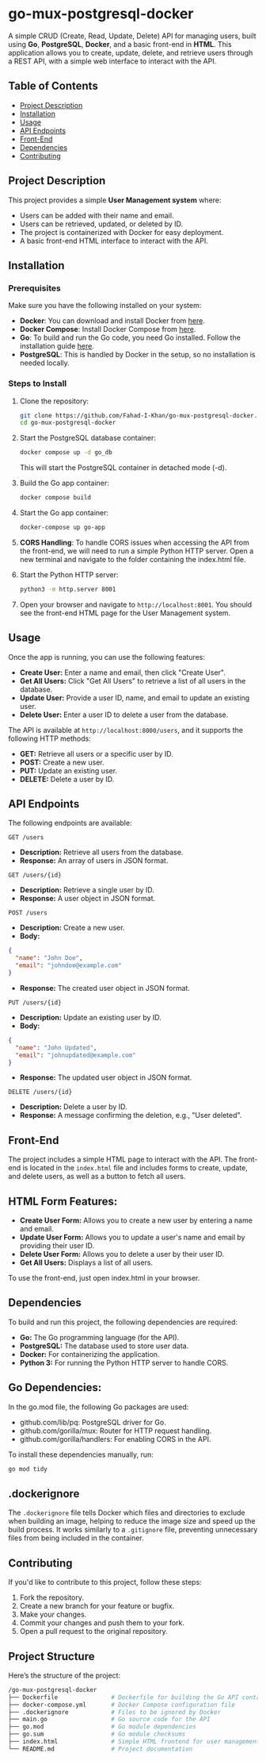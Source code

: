 # go-mux-postgresql-docker

A simple CRUD (Create, Read, Update, Delete) API for managing users, built using **Go**, **PostgreSQL**, **Docker**, and a basic front-end in **HTML**. This application allows you to create, update, delete, and retrieve users through a REST API, with a simple web interface to interact with the API.

## Table of Contents

- [Project Description](#project-description)
- [Installation](#installation)
- [Usage](#usage)
- [API Endpoints](#api-endpoints)
- [Front-End](#front-end)
- [Dependencies](#dependencies)
- [Contributing](#contributing)


## Project Description

This project provides a simple **User Management system** where:

- Users can be added with their name and email.
- Users can be retrieved, updated, or deleted by ID.
- The project is containerized with Docker for easy deployment.
- A basic front-end HTML interface to interact with the API. 

## Installation

### Prerequisites

Make sure you have the following installed on your system:

- **Docker**: You can download and install Docker from [here](https://www.docker.com/get-started).
- **Docker Compose**: Install Docker Compose from [here](https://docs.docker.com/compose/install/).
- **Go**: To build and run the Go code, you need Go installed. Follow the installation guide [here](https://golang.org/doc/install).
- **PostgreSQL**: This is handled by Docker in the setup, so no installation is needed locally.

### Steps to Install

1. Clone the repository:

   ```bash
   git clone https://github.com/Fahad-I-Khan/go-mux-postgresql-docker.git
   cd go-mux-postgresql-docker
2. Start the PostgreSQL database container:

    ```bash
    docker compose up -d go_db
    ```
    This will start the PostgreSQL container in detached mode (-d).
3. Build the Go app container:

    ```bash
    docker compose build
    ```

4. Start the Go app container:

    ```bash
    docker-compose up go-app
    ```

5. **CORS Handling**: To handle CORS issues when accessing the API from the front-end, we will need to run a simple Python HTTP server. Open a new terminal and navigate to the folder containing the index.html file.

6. Start the Python HTTP server:

    ```bash
    python3 -m http.server 8001
    ```
7. Open your browser and navigate to `http://localhost:8001`. You should see the front-end HTML page for the User Management system.

## Usage
Once the app is running, you can use the following features:
- **Create User:** Enter a name and email, then click "Create User".
- **Get All Users:** Click "Get All Users" to retrieve a list of all users in the database.
- **Update User:** Provide a user ID, name, and email to update an existing user.
- **Delete User:** Enter a user ID to delete a user from the database.

The API is available at `http://localhost:8000/users`, and it supports the following HTTP methods:

- **GET:** Retrieve all users or a specific user by ID.
- **POST:** Create a new user.
- **PUT:** Update an existing user.
- **DELETE:** Delete a user by ID.

## API Endpoints
The following endpoints are available:

`GET /users`
- **Description:** Retrieve all users from the database.
- **Response:** An array of users in JSON format.

`GET /users/{id}`
- **Description:** Retrieve a single user by ID.
- **Response:** A user object in JSON format.

`POST /users`
- **Description:** Create a new user.
- **Body:** 

```json
{
  "name": "John Doe",
  "email": "johndoe@example.com"
}
```
- **Response:** The created user object in JSON format.

`PUT /users/{id}`
- **Description:** Update an existing user by ID.
- **Body:** 

```json
{
  "name": "John Updated",
  "email": "johnupdated@example.com"
}
```
- **Response:** The updated user object in JSON format.

`DELETE /users/{id}`
- **Description:** Delete a user by ID.
- **Response:** A message confirming the deletion, e.g., "User deleted".

## Front-End
The project includes a simple HTML page to interact with the API. The front-end is located in the `index.html` file and includes forms to create, update, and delete users, as well as a button to fetch all users.

## HTML Form Features:
- **Create User Form:** Allows you to create a new user by entering a name and email.
- **Update User Form:** Allows you to update a user's name and email by providing their user ID.
- **Delete User Form:** Allows you to delete a user by their user ID.
- **Get All Users:** Displays a list of all users.

To use the front-end, just open index.html in your browser.

## Dependencies
To build and run this project, the following dependencies are required:

- **Go:** The Go programming language (for the API).
- **PostgreSQL:** The database used to store user data.
- **Docker:** For containerizing the application.
- **Python 3:** For running the Python HTTP server to handle CORS.

## Go Dependencies:
In the go.mod file, the following Go packages are used:

- github.com/lib/pq: PostgreSQL driver for Go.
- github.com/gorilla/mux: Router for HTTP request handling.
- github.com/gorilla/handlers: For enabling CORS in the API.

To install these dependencies manually, run:

```bash
go mod tidy
```

## .dockerignore
The `.dockerignore` file tells Docker which files and directories to exclude when building an image, helping to reduce the image size and speed up the build process. It works similarly to a `.gitignore` file, preventing unnecessary files from being included in the container.

## Contributing
If you'd like to contribute to this project, follow these steps:

1. Fork the repository.
2. Create a new branch for your feature or bugfix.
3. Make your changes.
4. Commit your changes and push them to your fork.
5. Open a pull request to the original repository.

## Project Structure
Here’s the structure of the project:
```bash
/go-mux-postgresql-docker
├── Dockerfile               # Dockerfile for building the Go API container
├── docker-compose.yml       # Docker Compose configuration file
├── .dockerignore            # Files to be ignored by Docker
├── main.go                  # Go source code for the API
├── go.mod                   # Go module dependencies
├── go.sum                   # Go module checksums
├── index.html               # Simple HTML frontend for user management
└── README.md                # Project documentation
```